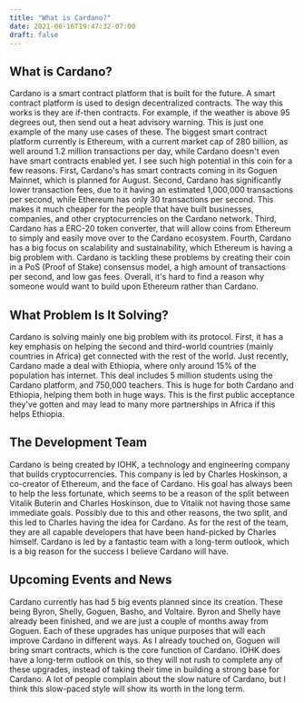 ```yaml
---
title: "What is Cardano?"
date: 2021-06-16T19:47:32-07:00
draft: false
---
```



## What is Cardano?

Cardano is a smart contract platform that is built for the future. A smart contract platform is used to design decentralized contracts. The way this works is they are if-then contracts. For example, if the weather is above 95 degrees out, then send out a heat advisory warning. This is just one example of the many use cases of these. The biggest smart contract platform currently is Ethereum, with a current market cap of 280 billion, as well around 1.2 million transactions per day, while Cardano doesn't even have smart contracts enabled yet. I see such high potential in this coin for a few reasons. First, Cardano's has smart contracts coming in its Goguen Mainnet, which is planned for August. Second, Cardano has significantly lower transaction fees, due to it having an estimated 1,000,000 transactions per second, while Ethereum has only 30 transactions per second. This makes it much cheaper for the people that have built businesses, companies, and other cryptocurrencies on the Cardano network. Third, Cardano has a ERC-20 token converter, that will allow coins from Ethereum to simply and easily move over to the Cardano ecosystem. Fourth, Cardano has a big focus on scalability and sustainability, which Ethereum is having a big problem with. Cardano is tackling these problems by creating their coin in a PoS (Proof of Stake) consensus model, a high amount of transactions per second, and low gas fees. Overall, it's hard to find a reason why someone would want to build upon Ethereum rather than Cardano.


## What Problem Is It Solving?

Cardano is solving mainly one big problem with its protocol. First, it has a key emphasis on helping the second and third-world countries (mainly countries in Africa) get connected with the rest of the world. Just recently, Cardano made a deal with Ethiopia, where only around 15% of the population has internet. This deal includes 5 million students using the Cardano platform, and 750,000 teachers. This is huge for both Cardano and Ethiopia, helping them both in huge ways. This is the first public acceptance they've gotten and may lead to many more partnerships in Africa if this helps Ethiopia.

## The Development Team

Cardano is being created by IOHK, a technology and engineering company that builds cryptocurrencies. This company is led by Charles Hoskinson, a co-creator of Ethereum, and the face of Cardano. His goal has always been to help the less fortunate, which seems to be a reason of the split between Vitalik Buterin and Charles Hoskinson, due to Vitalik not having those same immediate goals. Possibly due to this and other reasons, the two split, and this led to Charles having the idea for Cardano. As for the rest of the team, they are all capable developers that have been hand-picked by Charles himself. Cardano is led by a fantastic team with a long-term outlook, which is a big reason for the success I believe Cardano will have.

## Upcoming Events and News

Cardano currently has had 5 big events planned since its creation. These being Byron, Shelly, Goguen, Basho, and Voltaire. Byron and Shelly have already been finished, and we are just a couple of months away from Goguen. Each of these upgrades has unique purposes that will each improve Cardano in different ways. As I already touched on, Goguen will bring smart contracts, which is the core function of Cardano. IOHK does have a long-term outlook on this, so they will not rush to complete any of these upgrades, instead of taking their time in building a strong base for Cardano. A lot of people complain about the slow nature of Cardano, but I think this slow-paced style will show its worth in the long term.
